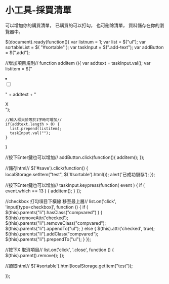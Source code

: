 # 小工具-採買清單
可以增加你的購買清單，
已購買的可以打勾，
也可刪除清單，
資料儲存在你的瀏覽器中。



$(document).ready(function(){
  var listnum = 1;
  var list = $("ul");
  var sortableList = $( "#sortable" );
  var taskInput = $(".add-text");
  var addButton = $(".add");

  //增加項目規則//
  function additem (){
    var addtext = taskInput.val();
    var listitem = $("<li><div><input type='checkbox' value='None' name='check' ></div><p>" + addtext + "</p><a class='close'>X</a></li>");
    
    //輸入框大於等於1字時可增加//
    if(addtext.length > 0) {
      list.prepend(listitem);
      taskInput.val("");
    }
  }

  //按下Enter鍵也可以增加//
  addButton.click(function(){
     additem(); 
  });
  
  //儲存html//
  $('#save').click(function() {    
    localStorage.setItem("test", $('#sortable').html());
    alert('已成功儲存');
  });

  //按下Enter鍵也可以增加//
  taskInput.keypress(function( event ) {
     if ( event.which == 13 ) {
       additem();
     }
  });

  //checkbox 打勾項目下橫線 移至最上層//
  list.on('click', 'input[type=checkbox]', function () {
      if ( $(this).parents("li").hasClass("compvared") ) {
        $(this).removeAttr('checked');
        $(this).parents("li").removeClass("compvared");
        $(this).parents("li").appendTo("ul");
      } else {
        $(this).attr('checked', true);
        $(this).parents("li").addClass("compvared");
        $(this).parents("li").prependTo("ul"); 
      }
  });
 
  //按下X 取消項目//
  list.on('click', '.close', function () {
      $(this).parent().remove();
  });

  //讀取html//
  $('#sortable').html(localStorage.getItem("test"));

});

